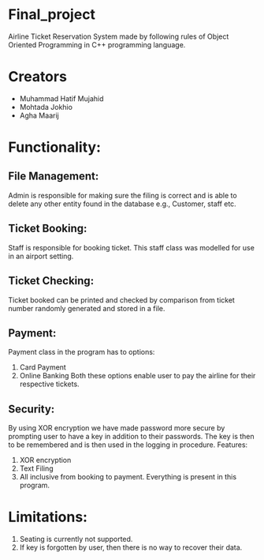 # Final_project
Airline Ticket Reservation System made by following rules of Object Oriented Programming in C++ programming language.

# Creators
- Muhammad Hatif Mujahid
- Mohtada Jokhio
- Agha Maarij

# Functionality:
## File Management:
Admin is responsible for making sure the filing is correct and is able to delete any other entity found in
the database e.g., Customer, staff etc.

## Ticket Booking:
Staff is responsible for booking ticket. This staff class was modelled for use in an airport setting.

## Ticket Checking:
Ticket booked can be printed and checked by comparison from ticket number randomly generated and
stored in a file.

## Payment:
Payment class in the program has to options:
1) Card Payment
2) Online Banking
Both these options enable user to pay the airline for their respective tickets.

## Security:
By using XOR encryption we have made password more secure by prompting user to have a key in
addition to their passwords. The key is then to be remembered and is then used in the logging in
procedure.
Features:
1) XOR encryption
2) Text Filing
3) All inclusive from booking to payment. Everything is present in this program.

# Limitations:
1) Seating is currently not supported.
2) If key is forgotten by user, then there is no way to recover their data.
